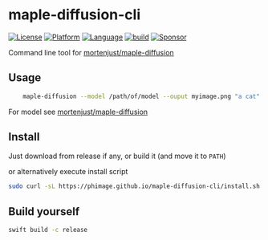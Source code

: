 # maple-diffusion-cli

[![License](https://img.shields.io/badge/license-MIT-blue.svg?style=flat)](http://mit-license.org)
[![Platform](http://img.shields.io/badge/platform-macOS-lightgrey.svg?style=flat)](https://developer.apple.com/resources/)
[![Language](http://img.shields.io/badge/language-swift-orange.svg?style=flat)](https://developer.apple.com/swift)
[![build](https://github.com/phimage/maple-diffusion-cli/actions/workflows/build.yml/badge.svg)](https://github.com/phimage/maple-diffusion-cli/actions/workflows/build.yml)
[![Sponsor](https://img.shields.io/badge/Sponsor-%F0%9F%A7%A1-white.svg?style=flat)](https://github.com/sponsors/phimage)

Command line tool for [mortenjust/maple-diffusion](https://github.com/mortenjust/maple-diffusion)

## Usage

```bash
    maple-diffusion --model /path/of/model --ouput myimage.png "a cat"
```

For model see [mortenjust/maple-diffusion](https://github.com/mortenjust/maple-diffusion)

## Install

Just download from release if any, or build it (and move it to `PATH`)

or alternatively execute install script

```bash
sudo curl -sL https://phimage.github.io/maple-diffusion-cli/install.sh | bash
```

## Build yourself

```bash
swift build -c release
```
